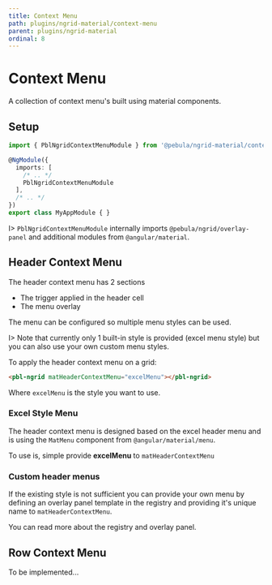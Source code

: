 ```yaml
---
title: Context Menu
path: plugins/ngrid-material/context-menu
parent: plugins/ngrid-material
ordinal: 8
---
```

# Context Menu

A collection of context menu's built using material components.

## Setup

```ts
import { PblNgridContextMenuModule } from '@pebula/ngrid-material/context-menu';

@NgModule({
  imports: [
    /* .. */
    PblNgridContextMenuModule
  ],
  /* .. */
})
export class MyAppModule { }
```

I> `PblNgridContextMenuModule` internally imports `@pebula/ngrid/overlay-panel` and additional modules from `@angular/material`.

## Header Context Menu

The header context menu has 2 sections

- The trigger applied in the header cell
- The menu overlay

The menu can be configured so multiple menu styles can be used.

I> Note that currently only 1 built-in style is provided (excel menu style) but you can also use your
own custom menu styles.

To apply the header context menu on a grid:

```html
<pbl-ngrid matHeaderContextMenu="excelMenu"></pbl-ngrid>
```

Where `excelMenu` is the style you want to use.

### Excel Style Menu

The header context menu is designed based on the excel header menu and is using the `MatMenu` component from `@angular/material/menu`.

To use is, simple provide **excelMenu** to `matHeaderContextMenu`

<div pbl-example-view="pbl-context-menu-example"></div>

### Custom header menus

If the existing style is not sufficient you can provide your own menu by defining an overlay panel template in the registry and providing it's unique name to `matHeaderContextMenu`.

<div pbl-example-view="pbl-custom-header-example"></div>

<p>You can read more about the <a [routerLink]="['../..', 'concepts', 'the-registry']">registry</a> and <a [routerLink]="['../..', 'features', 'overlay-panel']">overlay panel</a>.</p>

## Row Context Menu

To be implemented...
